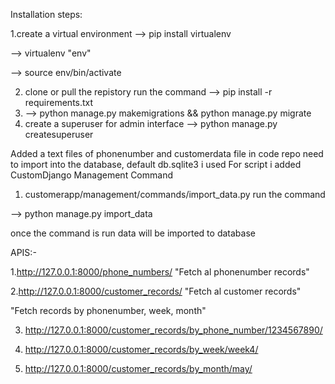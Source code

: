 Installation steps:

1.create a virtual environment 
  --> pip install virtualenv
	
  --> virtualenv "env"
	
  --> source env/bin/activate
	
2. clone or pull the repistory
   run the command 
   --> pip install -r requirements.txt
3. --> python manage.py makemigrations && python manage.py migrate
4. create a superuser for admin interface
  --> python manage.py createsuperuser

Added a text files of phonenumber and customerdata file in code repo need to import into the database, default db.sqlite3  i used
For script i added CustomDjango Management Command

1. customerapp/management/commands/import_data.py
run the command

--> python manage.py import_data

once the command is run data will be imported to database


APIS:-

1.http://127.0.0.1:8000/phone_numbers/   "Fetch al phonenumber records"

2.http://127.0.0.1:8000/customer_records/  "Fetch al customer records"

"Fetch records by phonenumber, week, month"

3. http://127.0.0.1:8000/customer_records/by_phone_number/1234567890/

4. http://127.0.0.1:8000/customer_records/by_week/week4/

6. http://127.0.0.1:8000/customer_records/by_month/may/
   
   

